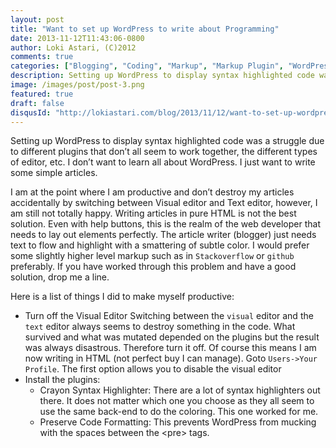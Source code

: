 ```yaml
---
layout: post
title: "Want to set up WordPress to write about Programming"
date: 2013-11-12T11:43:06-0800
author: Loki Astari, (C)2012
comments: true
categories: ["Blogging", "Coding", "Markup", "Markup Plugin", "WordPress"]
description: Setting up WordPress to display syntax highlighted code was a struggle due to different plugins that don’t all seem to work together, the different types of editor, etc. I don’t want to learn all about WordPress. I just want to write some simple articles.
image: /images/post/post-3.png
featured: true
draft: false
disqusId: "http://lokiastari.com/blog/2013/11/12/want-to-set-up-wordpress-to-write-about-programming/"
---
```


Setting up WordPress to display syntax highlighted code was a struggle due to different plugins that don’t all seem to work together, the different types of editor, etc. I don’t want to learn all about WordPress. I just want to write some simple articles.

I am at the point where I am productive and don’t destroy my articles accidentally by switching between Visual editor and Text editor, however, I am still not totally happy. Writing articles in pure HTML is not the best solution. Even with help buttons, this is the realm of the web developer that needs to lay out elements perfectly. The article writer (blogger) just needs text to flow and highlight with a smattering of subtle color. I would prefer some slightly higher level markup such as in `Stackoverflow` or `github` preferably. If you have worked through this problem and have a good solution, drop me a line.

Here is a list of things I did to make myself productive:

* Turn off the Visual Editor
    Switching between the `visual` editor and the `text` editor always seems to destroy something in the code. What survived and what was mutated depended on the plugins but the result was always disastrous. Therefore turn it off.
    Of course this means I am now writing in HTML (not perfect buy I can manage).
    Goto `Users->Your Profile`. The first option allows you to disable the visual editor
* Install the plugins:
    + Crayon Syntax Highlighter:
    There are a lot of syntax highlighters out there. It does not matter which one you choose as they all seem to use the same back-end to do the coloring. This one worked for me.
    + Preserve Code Formatting:
    This prevents WordPress from mucking with the spaces between the &lt;pre&gt; tags.


